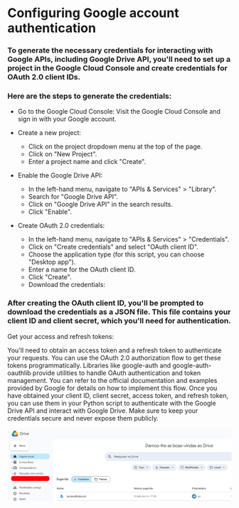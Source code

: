 # Configuring Google account authentication

### To generate the necessary credentials for interacting with Google APIs, including Google Drive API, you'll need to set up a project in the Google Cloud Console and create credentials for OAuth 2.0 client IDs.

### Here are the steps to generate the credentials:

- Go to the Google Cloud Console: Visit the Google Cloud Console and sign in with your Google account.

- Create a new project:

  - Click on the project dropdown menu at the top of the page.
  - Click on "New Project".
  - Enter a project name and click "Create".



- Enable the Google Drive API:

  - In the left-hand menu, navigate to "APIs & Services" > "Library".
  - Search for "Google Drive API".
  - Click on "Google Drive API" in the search results.
  - Click "Enable".


- Create OAuth 2.0 credentials:

  - In the left-hand menu, navigate to "APIs & Services" > "Credentials".
  - Click on "Create credentials" and select "OAuth client ID".
  - Choose the application type (for this script, you can choose "Desktop app").
  - Enter a name for the OAuth client ID.
  - Click "Create".
  - Download the credentials:

### After creating the OAuth client ID, you'll be prompted to download the credentials as a JSON file. This file contains your client ID and client secret, which you'll need for authentication.

Get your access and refresh tokens:

You'll need to obtain an access token and a refresh token to authenticate your requests. You can use the OAuth 2.0 authorization flow to get these tokens programmatically. Libraries like google-auth and google-auth-oauthlib provide utilities to handle OAuth authentication and token management. You can refer to the official documentation and examples provided by Google for details on how to implement this flow.
Once you have obtained your client ID, client secret, access token, and refresh token, you can use them in your Python script to authenticate with the Google Drive API and interact with Google Drive. Make sure to keep your credentials secure and never expose them publicly.


![Upload File!](/Uploaded_File.png "Uploaded File")
